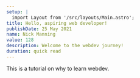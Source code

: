 ```yaml
---
setup: |
  import Layout from '/src/layouts/Main.astro';
title: Hello, aspiring web developer!
publishDate: 25 May 2021
name: Nick Manning
value: 128
description: Welcome to the webdev journey!
duration: quick read
---
```


This is a tutorial on why to learn webdev.
